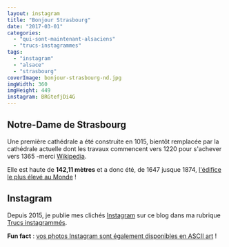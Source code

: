 ```yaml
---
layout: instagram
title: "Bonjour Strasbourg"
date: "2017-03-01"
categories: 
  - "qui-sont-maintenant-alsaciens"
  - "trucs-instagrammes"
tags: 
  - "instagram"
  - "alsace"
  - "strasbourg"
coverImage: bonjour-strasbourg-nd.jpg
imgWidth: 360
imgHeight: 449
instagram: BRGtefjDi4G
---
```


## Notre-Dame de Strasbourg

Une première cathédrale a été construite en 1015, bientôt remplacée par la cathédrale actuelle dont les travaux commencent vers 1220 pour s'achever vers 1365 -merci [Wikipedia](https://fr.wikipedia.org/wiki/Cath%C3%A9drale_Notre-Dame_de_Strasbourg).

Elle est haute de **142,11 mètres** et a donc été, de 1647 jusque 1874, [l'édifice le plus élevé au Monde](https://fr.wikipedia.org/wiki/Chronologie_des_plus_hautes_structures_du_monde) !

## Instagram

Depuis 2015, je publie mes clichés [Instagram](https://www.instagram.com/zemoko/) sur ce blog dans ma rubrique [Trucs instagrammés](https://www.6x8.org/category/trucs-pris-en-photos/trucs-instagrammes/).

**Fun fact** : [vos photos Instagram sont également disponibles en ASCII art](https://www.6x8.org/2016/01/le-saviez-tu-instagram-en-ascii-art/) !

